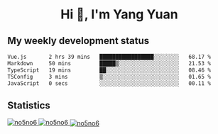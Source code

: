 <h1 align="center">Hi 👋, I'm Yang Yuan</h1>


## My weekly development status
<!--START_SECTION:waka-->

```txt
Vue.js       2 hrs 39 mins   █████████████████░░░░░░░░   68.17 %
Markdown     50 mins         █████▒░░░░░░░░░░░░░░░░░░░   21.53 %
TypeScript   19 mins         ██░░░░░░░░░░░░░░░░░░░░░░░   08.46 %
TSConfig     3 mins          ▒░░░░░░░░░░░░░░░░░░░░░░░░   01.65 %
JavaScript   0 secs          ░░░░░░░░░░░░░░░░░░░░░░░░░   00.11 %
```

<!--END_SECTION:waka-->

## Statistics
<a href="https://github.com/anuraghazra/github-readme-stats">
  <img src="https://github-readme-stats.vercel.app/api/top-langs/?username=no5no6&theme=dracula" alt="no5no6">
</a>
<a href="https://github.com/anuraghazra/github-readme-stats">
  <img src="https://github-readme-stats.vercel.app/api?username=no5no6&show_icons=true&theme=dracula&line_height=40" alt="no5no6">
</a>
<a href="https://github.com/anuraghazra/github-readme-stats">
  <img align="center" src="https://github-readme-streak-stats.herokuapp.com/?user=no5no6&theme=dracula" alt="no5no6" />
</a>